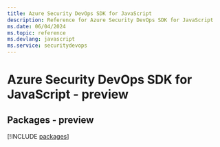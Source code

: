 ```yaml
---
title: Azure Security DevOps SDK for JavaScript
description: Reference for Azure Security DevOps SDK for JavaScript
ms.date: 06/04/2024
ms.topic: reference
ms.devlang: javascript
ms.service: securitydevops
---
```

# Azure Security DevOps SDK for JavaScript - preview
## Packages - preview
[!INCLUDE [packages](security-devops-index.md)]